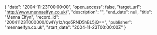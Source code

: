 {
  "date": "2004-11-23T00:00:00", 
  "open_access": false, 
  "target_url": "http://www.mennaelfyn.co.uk/", 
  "description": "", 
  "end_date": null, 
  "title": "Menna Elfyn", 
  "record_id": "20041123T000000/0wlYy1z/rqo5RND5hBL5jQ==", 
  "publisher": "mennaelfyn.co.uk", 
  "start_date": "2004-11-23T00:00:00Z"
}

